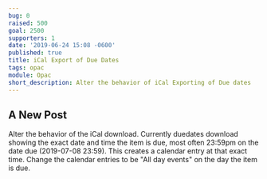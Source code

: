 ```yaml
---
bug: 0
raised: 500
goal: 2500
supporters: 1
date: '2019-06-24 15:08 -0600'
published: true
title: iCal Export of Due Dates
tags: opac
module: Opac
short_description: Alter the behavior of iCal Exporting of Due dates
---
```

## A New Post

Alter the behavior of the iCal download.  Currently duedates download showing the exact date and time the item is due, most often 23:59pm on the date due (2019-07-08 23:59).  This creates a calendar entry at that exact time.  Change the calendar entries to be "All day events" on the day the item is due.  
